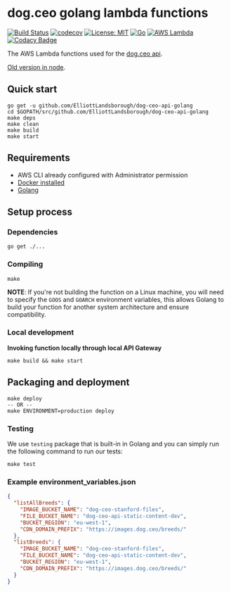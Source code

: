 # dog.ceo golang lambda functions

[![Build Status](https://travis-ci.org/ElliottLandsborough/dog-ceo-api-golang.svg?branch=master)](https://travis-ci.org/ElliottLandsborough/dog-ceo-api-golang)
[![codecov](https://codecov.io/gh/ElliottLandsborough/dog-ceo-api-golang/branch/master/graph/badge.svg)](https://codecov.io/gh/ElliottLandsborough/dog-ceo-api-golang)
[![License: MIT](https://img.shields.io/badge/License-MIT-yellow.svg)](https://opensource.org/licenses/MIT)
[![Go](https://img.shields.io/badge/Go-1.x-success.svg)](https://golang.org/)
[![AWS Lambda](https://img.shields.io/badge/AWS-Lambda-orange.svg)](https://aws.amazon.com/lambda/)
[![Codacy Badge](https://api.codacy.com/project/badge/Grade/40c5e0b1db42449b91e0a4a0f5a0dcdf)](https://www.codacy.com/app/ElliottLandsborough/dog-ceo-api-golang?utm_source=github.com&amp;utm_medium=referral&amp;utm_content=ElliottLandsborough/dog-ceo-api-golang&amp;utm_campaign=Badge_Grade)

The AWS Lambda functions used for the [dog.ceo api](https://dog.ceo/api).

[Old version in node](https://github.com/ElliottLandsborough/dog-ceo-api-node).

## Quick start

```shell
go get -u github.com/ElliottLandsborough/dog-ceo-api-golang
cd $GOPATH/src/github.com/ElliottLandsborough/dog-ceo-api-golang
make deps
make clean
make build
make start
```

## Requirements

* AWS CLI already configured with Administrator permission
* [Docker installed](https://www.docker.com/community-edition)
* [Golang](https://golang.org)

## Setup process

### Dependencies

```shell
go get ./...
```

### Compiling

```shell
make
```

**NOTE**: If you're not building the function on a Linux machine, you will need to specify the `GOOS` and `GOARCH` environment variables, this allows Golang to build your function for another system architecture and ensure compatibility.

### Local development

**Invoking function locally through local API Gateway**

```shell
make build && make start
```

## Packaging and deployment

```shell
make deploy
-- OR --
make ENVIRONMENT=production deploy
```

### Testing

We use `testing` package that is built-in in Golang and you can simply run the following command to run our tests:

```shell
make test
```

### Example environment_variables.json
```json
{
  "listAllBreeds": {
    "IMAGE_BUCKET_NAME": "dog-ceo-stanford-files",
    "FILE_BUCKET_NAME": "dog-ceo-api-static-content-dev",
    "BUCKET_REGION": "eu-west-1",
    "CDN_DOMAIN_PREFIX": "https://images.dog.ceo/breeds/"
  },
  "listBreeds": {
    "IMAGE_BUCKET_NAME": "dog-ceo-stanford-files",
    "FILE_BUCKET_NAME": "dog-ceo-api-static-content-dev",
    "BUCKET_REGION": "eu-west-1",
    "CDN_DOMAIN_PREFIX": "https://images.dog.ceo/breeds/"
  }
}
```
